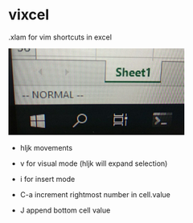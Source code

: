 # vixcel
.xlam for vim shortcuts in excel

<p align="left">
  <img src="IMG_20210312_171231_647.jpg" width="350">
</p>

- hljk movements
- v for visual mode (hljk will expand selection)
- i for insert mode

- C-a increment rightmost number in cell.value
- J append bottom cell value

